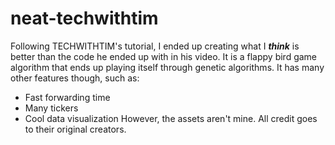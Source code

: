 # neat-techwithtim
Following TECHWITHTIM's tutorial, I ended up creating what I ***think*** is better than the code he ended up with in his video. It is a flappy bird game algorithm that ends up playing itself through genetic algorithms. It has many other features though, such as:
- Fast forwarding time
- Many tickers
- Cool data visualization
However, the assets aren't mine. All credit goes to their original creators.
